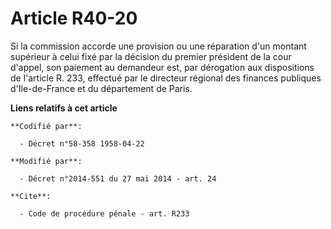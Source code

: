 # Article R40-20

Si la commission accorde une provision ou une réparation d'un montant supérieur à celui fixé par la décision du premier
président de la cour d'appel, son paiement au demandeur est, par dérogation aux dispositions de l'article R. 233, effectué
par le     directeur régional des finances publiques d'Ile-de-France et du département de Paris.

**Liens relatifs à cet article**

	**Codifié par**:

	  - Décret n°58-358 1958-04-22

	**Modifié par**:

	  - Décret n°2014-551 du 27 mai 2014 - art. 24

	**Cite**:

	  - Code de procédure pénale - art. R233
